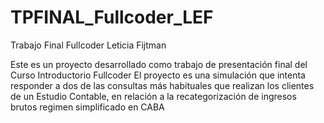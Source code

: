 # TPFINAL_Fullcoder_LEF
Trabajo Final Fullcoder Leticia Fijtman

Este es un proyecto desarrollado como trabajo de presentación final del Curso Introductorio Fullcoder
El proyecto es una simulación que intenta responder a dos de las consultas más habituales que realizan los clientes de un Estudio Contable, en relación a
la recategorización de ingresos brutos regimen simplificado en CABA

